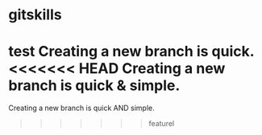 # gitskills
test
Creating a new branch is quick.
<<<<<<< HEAD
Creating a new branch is quick & simple.
=======
Creating a new branch is quick AND simple.
>>>>>>> featurel

